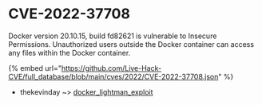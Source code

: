 # CVE-2022-37708

Docker version 20.10.15, build fd82621 is vulnerable to Insecure Permissions. Unauthorized users outside the Docker container can access any files within the Docker container.

{% embed url="https://github.com/Live-Hack-CVE/full_database/blob/main/cves/2022/CVE-2022-37708.json" %}


* thekevinday ~> [docker_lightman_exploit](https://www.alice-snow.ru/2022/database/cve-2022-37708/docker_lightman_exploit-thekevinday)
